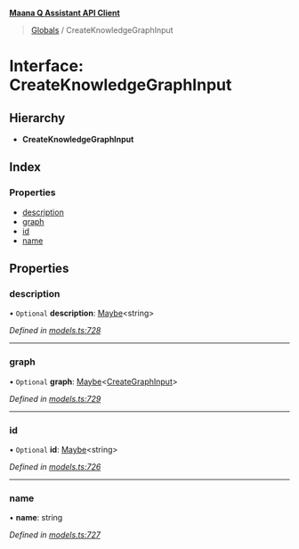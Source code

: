 **[Maana Q Assistant API Client](../README.md)**

> [Globals](../README.md) / CreateKnowledgeGraphInput

# Interface: CreateKnowledgeGraphInput

## Hierarchy

* **CreateKnowledgeGraphInput**

## Index

### Properties

* [description](createknowledgegraphinput.md#description)
* [graph](createknowledgegraphinput.md#graph)
* [id](createknowledgegraphinput.md#id)
* [name](createknowledgegraphinput.md#name)

## Properties

### description

• `Optional` **description**: [Maybe](../README.md#maybe)\<string>

*Defined in [models.ts:728](https://github.com/maana-io/q-assistant-client/blob/develop/src/models.ts#L728)*

___

### graph

• `Optional` **graph**: [Maybe](../README.md#maybe)\<[CreateGraphInput](creategraphinput.md)>

*Defined in [models.ts:729](https://github.com/maana-io/q-assistant-client/blob/develop/src/models.ts#L729)*

___

### id

• `Optional` **id**: [Maybe](../README.md#maybe)\<string>

*Defined in [models.ts:726](https://github.com/maana-io/q-assistant-client/blob/develop/src/models.ts#L726)*

___

### name

•  **name**: string

*Defined in [models.ts:727](https://github.com/maana-io/q-assistant-client/blob/develop/src/models.ts#L727)*
